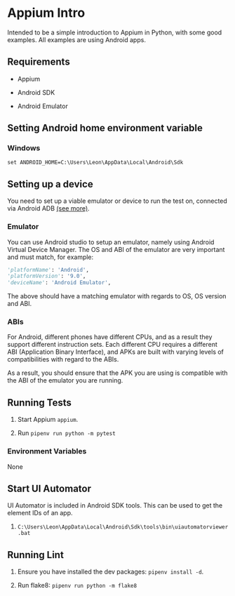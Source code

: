 # Appium Intro

Intended to be a simple introduction to Appium in Python, with some good examples. All examples are using Android apps.

## Requirements

- Appium

- Android SDK

- Android Emulator

## Setting Android home environment variable

### Windows

`set ANDROID_HOME=C:\Users\Leon\AppData\Local\Android\Sdk`

## Setting up a device

You need to set up a viable emulator or device to run the test on, connected via Android ADB
[(see more)](https://developer.android.com/studio/command-line/adb).

### Emulator

You can use Android studio to setup an emulator, namely using Android Virtual Device Manager. The OS and ABI of the
emulator are very important and must match, for example:

```python
'platformName': 'Android',
'platformVersion': '9.0',
'deviceName': 'Android Emulator',
```

The above should have a matching emulator with regards to OS, OS version and ABI.

### ABIs

For Android, different phones have different CPUs, and as a result they support different instruction sets.
Each different CPU requires a different ABI (Application Binary Interface), and APKs are built with varying
levels of compatibilities with regard to the ABIs.

As a result, you should ensure that the APK you are using is compatible with the ABI of the emulator you are running.

## Running Tests

1. Start Appium `appium`.

2. Run `pipenv run python -m pytest`

### Environment Variables

None

## Start UI Automator

UI Automator is included in Android SDK tools. This can be used to get the element IDs of an app.

1. `C:\Users\Leon\AppData\Local\Android\Sdk\tools\bin\uiautomatorviewer.bat`

## Running Lint

1. Ensure you have installed the dev packages: `pipenv install -d`.

2. Run flake8: `pipenv run python -m flake8`
